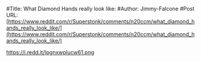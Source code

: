 #Title: What Diamond Hands really look like:
#Author: Jimmy-Falcone
#Post URL: [https://www.reddit.com/r/Superstonk/comments/n20ccm/what_diamond_hands_really_look_like/](https://www.reddit.com/r/Superstonk/comments/n20ccm/what_diamond_hands_really_look_like/)


https://i.redd.it/lpgnxwplucw61.png